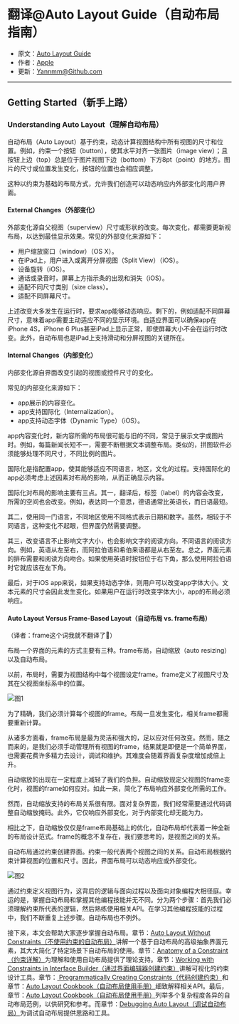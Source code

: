 # 翻译@Auto Layout Guide（自动布局指南）

- 原文：[Auto Layout Guide](https://developer.apple.com/library/content/documentation/UserExperience/Conceptual/AutolayoutPG/index.html#//apple_ref/doc/uid/TP40010853)
- 作者：[Apple](https://developer.apple.com/library/content/navigation/)
- 更新：[Yannmm@Github.com](https://github.com/Yannmm/Auto-Layout-Guide-Chinese-Translation)

---

## Getting Started（新手上路）

### Understanding Auto Layout（理解自动布局）

自动布局（Auto Layout）基于约束，动态计算视图结构中所有视图的尺寸和位置。例如，约束一个按钮（button），使其水平对齐一张图片（image view）；且按钮上边（top）总是位于图片视图下边（bottom）下方8pt（point）的地方。图片的尺寸或位置发生变化，按钮的位置也会相应调整。

这种以约束为基础的布局方式，允许我们创造可以动态响应内外部变化的用户界面。

#### External Changes（外部变化）

外部变化源自父视图（superview）尺寸或形状的改变。每次变化，都需要更新视布局，以达到最佳显示效果。常见的外部变化来源如下：

- 用户缩放窗口（window）（OS X）。
- 在iPad上，用户进入或离开分屏视图（Split View）（iOS）。
- 设备旋转（iOS）。
- 通话或录音时，屏幕上方指示条的出现和消失（iOS）。
- 适配不同尺寸类别（size class）。
- 适配不同屏幕尺寸。

上述改变大多发生在运行时，要求app能够动态响应。剩下的，例如适配不同屏幕尺寸，意味着app需要主动适应不同的显示环境。自适应界面可以确保app在iPhone 4S，iPhone 6 Plus甚至iPad上显示正常，即使屏幕大小不会在运行时改变。此外，自动布局也是iPad上支持滑动和分屏视图的关键所在。

#### Internal Changes（内部变化）

内部变化源自界面改变引起的视图或控件尺寸的变化。

常见的内部变化来源如下：

- app展示的内容变化。
- app支持国际化（Internalization）。
- app支持动态字体（Dynamic Type）（iOS）。

app内容变化时，新内容所需的布局很可能与旧的不同，常见于展示文字或图片时。例如，每篇新闻长短不一，需要不断根据文本调整布局。类似的，拼图软件必须能够处理不同尺寸，不同比例的图片。

国际化是指配置app，使其能够适应不同语言，地区，文化的过程。支持国际化的app必须考虑上述因素对布局的影响，从而正确显示内容。

国际化对布局的影响主要有三点。其一，翻译后，标签（label）的内容会改变，所需的空间也会改变。例如，表达同一个意思，德语通常比英语长，而日语最短。

其二，使用同一门语言，不同地区使用不同格式表示日期和数字。虽然，相较于不同语言，这种变化不起眼，但界面仍然需要调整。

其三，改变语言不止影响文字大小，也会影响文字的阅读方向。不同语言的阅读方向。例如，英语从左至右，而阿拉伯语和希伯来语都是从右至左。总之，界面元素的排布需要和阅读方向吻合。如果使用英语时按钮位于右下角，那么使用阿拉伯语时它就应该在左下角。

最后，对于iOS app来说，如果支持动态字体，则用户可以改变app字体大小。文本元素的尺寸会因此发生变化。如果用户在运行时改变字体大小，app的布局必须响应。

#### Auto Layout Versus Frame-Based Layout（自动布局 vs. frame布局）

（译者：frame这个词我就不翻译了🤔）

布局一个界面的元素的方式主要有三种。frame布局，自动缩放（auto resizing）以及自动布局。

以前，布局时，需要为视图结构中每个视图设定frame。frame定义了视图尺寸及其在父视图坐标系中的位置。

![图1](http://ohqrsnfvu.bkt.clouddn.com/auto-layout-guide/%E5%9B%BE1.png)

为了精确，我们必须计算每个视图的frame。布局一旦发生变化，相关frame都需要重新计算。

从诸多方面看，frame布局是最为灵活和强大的，足以应对任何改变。然而，随之而来的，是我们必须手动管理所有视图的frame，结果就是即便是一个简单界面，也需要花费许多精力去设计，调试和维护。其难度会随着界面复杂度增加成倍上升。

自动缩放的出现在一定程度上减轻了我们的负担。自动缩放规定父视图的frame变化时，视图的frame如何应对。如此一来，简化了布局响应外部变化所需的工作。

然而，自动缩放支持的布局关系很有限。面对复杂界面，我们经常需要通过代码调整自动缩放掩码。此外，它仅响应外部变化，对于内部变化却无能为力。

相比之下，自动缩放仅仅是frame布局基础上的优化，自动布局却代表着一种全新的布局设计范式。frame的概念不复存在，我们要思考的，是视图之间的关系。

自动布局通过约束创建界面。约束一般代表两个视图之间的关系。自动布局根据约束计算视图的位置和尺寸。因此，界面布局可以动态响应或外部变化。

![图2](http://ohqrsnfvu.bkt.clouddn.com/auto-layout-guide/%E5%9B%BE2.png)

通过约束定义视图行为，这背后的逻辑与面向过程以及面向对象编程大相径庭。幸运的是，掌握自动布局和掌握其他编程技能并无不同。分为两个步骤：首先我们必须理解约束所代表的逻辑，然后熟练使用相关API。在学习其他编程技能的过程中，我们不断重复上述步骤。自动布局也不例外。

接下来，本文会帮助大家逐步掌握自动布局。章节：[Auto Layout Without Constraints（不使用约束的自动布局）](https://developer.apple.com/library/content/documentation/UserExperience/Conceptual/AutolayoutPG/AutoLayoutWithoutConstraints.html#//apple_ref/doc/uid/TP40010853-CH8-SW1)讲解一个基于自动布局的高级抽象界面元素，其大大简化了特定场景下自动布局的使用。章节：[Anatomy of a Constraint（约束详解）]()为理解和使用自动布局提供了理论支持。章节：[Working with Constraints in Interface Builder（通过界面编辑器创建约束）](https://developer.apple.com/library/content/documentation/UserExperience/Conceptual/AutolayoutPG/WorkingwithConstraintsinInterfaceBuidler.html#//apple_ref/doc/uid/TP40010853-CH10-SW1)讲解可视化的约束设计工具。章节：[ Programmatically Creating Constraints（代码创建约束）](https://developer.apple.com/library/content/documentation/UserExperience/Conceptual/AutolayoutPG/ProgrammaticallyCreatingConstraints.html#//apple_ref/doc/uid/TP40010853-CH16-SW1)和章节：[Auto Layout Cookbook（自动布局使用手册）](https://developer.apple.com/library/content/documentation/UserExperience/Conceptual/AutolayoutPG/LayoutUsingStackViews.html#//apple_ref/doc/uid/TP40010853-CH3-SW1)细致解释相关API。最后，章节：[Auto Layout Cookbook（自动布局使用手册）](https://developer.apple.com/library/content/documentation/UserExperience/Conceptual/AutolayoutPG/LayoutUsingStackViews.html#//apple_ref/doc/uid/TP40010853-CH3-SW1)列举多个复杂程度各异的自动布局范例，以供研究和参考。而章节：[Debugging Auto Layout（调试自动布局）](https://developer.apple.com/library/content/documentation/UserExperience/Conceptual/AutolayoutPG/TypesofErrors.html#//apple_ref/doc/uid/TP40010853-CH22-SW1)为调试自动布局提供思路和工具。
